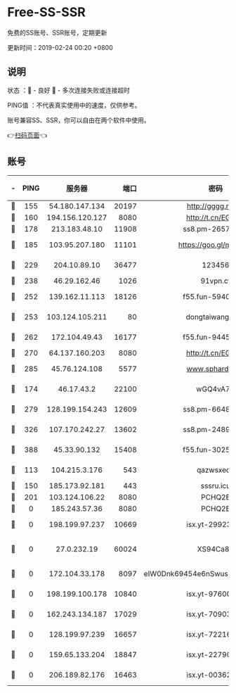 # Free-SS-SSR

免费的SS账号、SSR账号，定期更新

更新时间：2019-02-24 00:20 +0800

## 说明

状态     ：🙂 - 良好 🙁 - 多次连接失败或连接超时

PING值   ：不代表真实使用中的速度，仅供参考。

账号兼容SS、SSR，你可以自由在两个软件中使用。

👉[扫码页面](https://liesauer.github.io/free-ss-ssr.github.io/)👈

## 账号

|-|PING|服务器|端口|密码|加密方式|区域|
|:----:|:----:|:-----:|-----:|:----:|:----:|:----:|
|🙂|155|54.180.147.134|20197|http://gggg.rocks|chacha20|KR|
|🙂|160|194.156.120.127|8080|http://t.cn/EGJIyrl|rc4-md5|RU|
|🙂|178|213.183.48.10|11908|ss8.pm-26579445|rc4-md5|RU|
|🙂|185|103.95.207.180|11101|https://goo.gl/m1zu1p|chacha20-ietf|CN|
|🙂|229|204.10.89.10|36477|123456|aes-256-cfb|US|
|🙂|238|46.29.162.46|1026|91vpn.cf|rc4-md5|RU|
|🙂|252|139.162.11.113|18126|f55.fun-59408328|aes-256-cfb|SG|
|🙂|253|103.124.105.211|80|dongtaiwang.com|aes-256-cfb|US|
|🙂|262|172.104.49.43|16177|f55.fun-94458242|aes-256-cfb|SG|
|🙂|270|64.137.160.203|8080|http://t.cn/EGJIyrl|rc4-md5|CA|
|🙂|285|45.76.124.108|5577|www.sphard.com|aes-256-cfb|AU|
|🙂|174|46.17.43.2|22100|wGQ4vA7D|aes-256-gcm|RU|
|🙂|279|128.199.154.243|12609|ss8.pm-66482208|aes-256-cfb|SG|
|🙂|326|107.170.242.27|13602|ss8.pm-24894084|aes-256-cfb|US|
|🙂|388|45.33.90.132|15408|f55.fun-30254973|aes-256-cfb|US|
|🙁|113|104.215.3.176|543|qazwsxedc|aes-256-gcm|JP|
|🙁|150|185.173.92.181|443|sssru.icu|rc4-md5|RU|
|🙁|201|103.124.106.22|8080|PCHQ2E|rc4-md5|US|
|🙁|0|185.243.57.36|8080|PCHQ2E|rc4-md5|US|
|🙁|0|198.199.97.237|10669|isx.yt-29923675|aes-256-cfb|US|
|🙁|0|27.0.232.19|60024|XS94Ca8K|xchacha20-ietf-poly1305|HK|
|🙁|0|172.104.33.178|8097|eIW0Dnk69454e6nSwuspv9DmS201tQ0D|aes-256-cfb|SG|
|🙁|0|198.199.100.178|10840|isx.yt-97600185|aes-256-cfb|US|
|🙁|0|162.243.134.187|17029|isx.yt-70903569|aes-256-cfb|US|
|🙁|0|128.199.97.239|16657|isx.yt-72216653|aes-256-cfb|SG|
|🙁|0|159.65.133.204|18847|isx.yt-22790068|aes-256-cfb|SG|
|🙁|0|206.189.82.176|16463|isx.yt-00362323|aes-256-cfb|SG|
